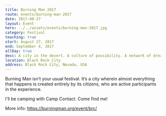 ```yaml
---
title: Burning Man 2017
route: events/burning-man-2017
date: 2017-08-27
layout: Event
hero: ../../assets/events/burning-man-2017.jpg
category: Festival
teaching: true
start: August 27, 2017
end: September 4, 2017
allDay: true
desc: A city in the desert. A culture of possibility. A network of dreamers and doers.
location: Black Rock City
address: Black Rock City, Nevada, USA
---
```


Burning Man isn’t your usual festival. It’s a city wherein almost everything that happens is created entirely by its citizens, who are active participants in the experience.

I'll be camping with Camp Contact. Come find me!

More info:
https://burningman.org/event/brc/
